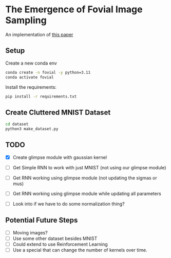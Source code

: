 # The Emergence of Fovial Image Sampling 
An implementation of [this paper](https://arxiv.org/pdf/1611.09430)


## Setup
Create a new conda env
```bash
conda create -n fovial -y python=3.11
conda activate fovial
```

Install the requirements:
```bash
pip install -r requirements.txt
```

## Create Cluttered MNIST Dataset
```bash
cd dataset
python3 make_dataset.py
```

## TODO
- [x] Create glimpse module with gaussian kernel
- [ ] Get Simple RNN to work with just MNIST (not using our glimpse module)
- [ ] Get RNN working using glimpse module (not updating the sigmas or mus)
- [ ] Get RNN working using glimpse module while updating all parameters
- [ ] Look into if we have to do some normalization thing?


## Potential Future Steps
- [ ] Moving images?
- [ ] Use some other dataset besides MNIST
- [ ] Could extend to use Reinforcement Learning
- [ ] Use a special that can change the number of kernels over time. 
